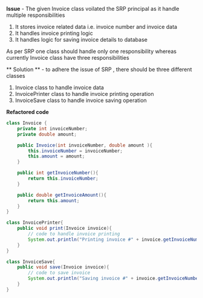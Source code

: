 **Issue** -
The given Invoice class voilated the SRP principal as it handle multiple responsibilities

1. It stores invoice related data i.e. invoice number and invoice data
2. It handles invoice printing logic
3. It handles logic for saving invoice details to database

As per SRP one class should handle only one responsibility whereas currently Invoice class have three responsibilities

** Solution ** - to adhere the issue of SRP , there should be three different classes

1. Invoice class to handle invoice data
2. InvoicePrinter class to handle invoice printing operation
3. InvoiceSave class to handle invoice saving operation

**Refactored code**

```java
class Invoice {
    private int invoiceNumber;
    private double amount;

    public Invoice(int invoiceNumber, double amount ){
        this.invoiceNumber = invoiceNumber;
        this.amount = amount;
    }

    public int getInvoiceNumber(){
        return this.invoiceNumber;
    }

    public double getInvoiceAmount(){
        return this.amount;
    }
}

class InvoicePrinter{
    public void print(Invoice invoice){
        // code to handle invoice printing
        System.out.println("Printing invoice #" + invoice.getInvoiceNumber());
    }
}

class InvoiceSave{
    public void save(Invoice invoice){
        // code to save invoice
        System.out.println("Saving invoice #" + invoice.getInvoiceNumber());
    }
}
```
